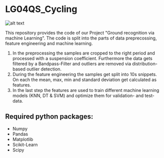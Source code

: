 # LG04QS_Cycling

![alt text](https://img.shields.io/badge/Language-Python-blue)

This repository provides the code of our Project "Ground recognition via machine Learning".
The code is split into the parts of data preprecossing, feature engineering and machine learning.
1. In the preprocessing the samples are cropped to the right period and processed with a suspension coefficient. Furthermore the data gets filtered by a Bandpass-Filter and outliers are removed via distribution-based outlier detection.
2. During the feature engineering the samples get split into 10s snippets. On each the mean, max, min and standard deviation get calculated as features.
3. In the last step the features are used to train different machine learning models (KNN, DT & SVM) and optimize them for validation- and test-data.


## Required python packages:
- Numpy
- Pandas
- Matplotlib
- Scikit-Learn
- Scipy

